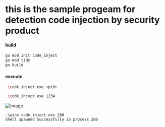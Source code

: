 # this is the sample progeam for detection code injection by security product

#### build
```bash
go mod init code_inject
go mod tidy
go build
```
#### execute
```bash
.\code_inject.exe <pid>

.\code_inject.exe 1234
```

![image](https://github.com/user-attachments/assets/d864c372-bc55-4366-aed5-ee02f8effa83)

```
.\wine code_inject.exe 280
Shell spawned successfully in process 280
```

